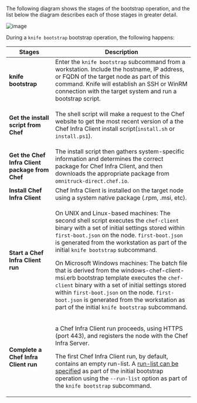 The following diagram shows the stages of the bootstrap operation, and
the list below the diagram describes each of those stages in greater
detail.

![image](/images/chef_bootstrap.png)

During a `knife bootstrap` bootstrap operation, the following happens:

<table>
<colgroup>
<col style="width: 25%" />
<col style="width: 75%" />
</colgroup>
<thead>
<tr class="header">
<th>Stages</th>
<th>Description</th>
</tr>
</thead>
<tbody>
<tr class="odd">
<td><strong>knife bootstrap</strong></td>
<td>Enter the <code>knife bootstrap</code> subcommand from a workstation. Include the hostname, IP address, or FQDN of the target node as part of this command. Knife will establish an SSH or WinRM connection with the target system and run a bootstrap script.</td>
</tr>
<tr class="even">
<td><p><strong>Get the install script from Chef</strong></p></td>
<td><p>The shell script will make a request to the Chef website to get the most recent version of a the Chef Infra Client install script(<code>install.sh</code> or <code>install.ps1</code>).</td>
</tr>
<tr class="odd">
<td><strong>Get the Chef Infra Client package from Chef</strong></td>
<td>The install script then gathers system-specific information and determines the correct package for Chef Infra Client, and then downloads the appropriate package from <code>omnitruck-direct.chef.io</code>.</td>
</tr>
<tr class="even">
<td><strong>Install Chef Infra Client</strong></td>
<td>Chef Infra Client is installed on the target node using a system native package (.rpm, .msi, etc).</td>
</tr>
<tr class="odd">
<td><p><strong>Start a Chef Infra Client run</strong></p></td>
<td><p>On UNIX and Linux-based machines: The second shell script executes the <code>chef-client</code> binary with a set of initial settings stored within <code>first-boot.json</code> on the node. <code>first-boot.json</code> is generated from the workstation as part of the initial <code>knife bootstrap</code> subcommand.</p>
<p>On Microsoft Windows machines: The batch file that is derived from the windows-chef-client-msi.erb bootstrap template executes the <code>chef-client</code> binary with a set of initial settings stored within <code>first-boot.json</code> on the node. <code>first-boot.json</code> is generated from the workstation as part of the initial <code>knife bootstrap</code> subcommand.</p></td>
</tr>
<tr class="even">
<td><p><strong>Complete a Chef Infra Client run</strong></p></td>
<td><p>a Chef Infra Client run proceeds, using HTTPS (port 443), and registers the node with the Chef Infra Server.</p>
<p>The first Chef Infra Client run, by default, contains an empty run-list. A <a href="/workstation/knife_bootstrap/">run-list can be specified</a> as part of the initial bootstrap operation using the <code>--run-list</code> option as part of the <code>knife bootstrap</code> subcommand.</p></td>
</tr>
</tbody>
</table>